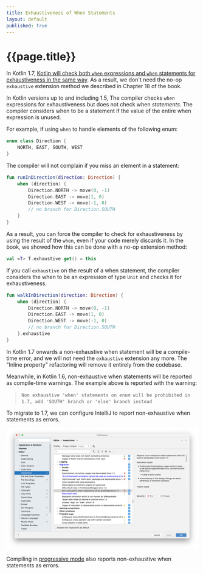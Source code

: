 ```yaml
---
title: Exhaustiveness of When Statements 
layout: default 
published: true
---
```

# {{page.title}}

In Kotlin 1.7, [Kotlin will check both `when` expressions and `when` statements for exhaustiveness in the same way][1]. As a result, we don't need the no-op `exhaustive` extension method we described in Chapter 18 of the
book.

In Kotlin versions up to and including 1.5, The compiler checks `when` expressions for exhaustiveness but does not
check when _statements_. The compiler considers when to be a statement if the value of the entire when expression
is unused. 

For example, if using `when` to handle elements of the following enum:

<!-- begin-insert: code-examples/src/main/dev/java_to_kotlin/sealed_when/SealedWhenExamples.kt#enum -->
```kotlin
enum class Direction {
    NORTH, EAST, SOUTH, WEST
}
```
<!-- end-insert -->

The compiler will not complain if you miss an element in a statement:

<!-- begin-insert: code-examples/src/main/dev/java_to_kotlin/sealed_when/SealedWhenExamples.kt#nonexhaustive -->
```kotlin
fun runInDirection(direction: Direction) {
    when (direction) {
        Direction.NORTH -> move(0, -1)
        Direction.EAST -> move(1, 0)
        Direction.WEST -> move(-1, 0)
        // no branch for Direction.SOUTH
    }
}
```
<!-- end-insert -->

As a result, you can force the compiler to check for exhaustiveness by using the result of the `when`, even if your code merely discards it. In the book, we showed how this can be done with a no-op extension method:

<!-- begin-insert: code-examples/src/main/dev/java_to_kotlin/sealed_when/SealedWhenExamples.kt#exhaustive_extension -->
```kotlin
val <T> T.exhaustive get() = this
```
<!-- end-insert -->

If you call `exhaustive` on the result of a when statement, the compiler considers the when to be an expression of type `Unit` and checks it for exhaustiveness.

<!-- begin-insert: code-examples/src/main/dev/java_to_kotlin/sealed_when/SealedWhenExamples.kt#force_exhaustive -->
```kotlin
fun walkInDirection(direction: Direction) {
    when (direction) {
        Direction.NORTH -> move(0, -1)
        Direction.EAST -> move(1, 0)
        Direction.WEST -> move(-1, 0)
        // no branch for Direction.SOUTH
    }.exhaustive
}
```
<!-- end-insert -->


In Kotlin 1.7 onwards a non-exhaustive when statement will be a compile-time error, and we will not need the `exhaustive` extension any more.  The "Inline property" refactoring will remove it entirely from the codebase.

Meanwhile, in Kotlin 1.6, non-exhaustive when statements will be reported as compile-time warnings.  The example above is reported with the warning:

> `Non exhaustive 'when' statements on enum will be prohibited in 1.7, add 'SOUTH' branch or 'else' branch instead`

To migrate to 1.7, we can configure IntelliJ to report non-exhaustive when statements as errors.

![Configuring IntelliJ to report non-exhaustive when statements as errors](intellij-non-exhaustive-when-as-error.png)

Compiling in [progressive mode][2] also reports non-exhaustive when statements as errors.

[1]: https://kotlinlang.org/docs/whatsnew1530.html#exhaustive-when-statements-for-sealed-and-boolean-subjects
[2]: https://kotlinlang.org/docs/whatsnew13.html#progressive-mode